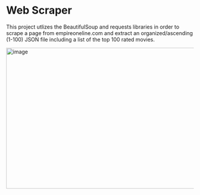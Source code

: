 # Web Scraper

This project utlizes the BeautifulSoup and requests libraries in order to scrape a page from empireoneline.com and extract an organized/ascending (1-100) JSON file including a list of the top 100 rated movies.



<img width="526" height="379" alt="image" src="https://github.com/user-attachments/assets/fcfd6486-85f1-429f-90ba-d5d1fcfacce7" />
